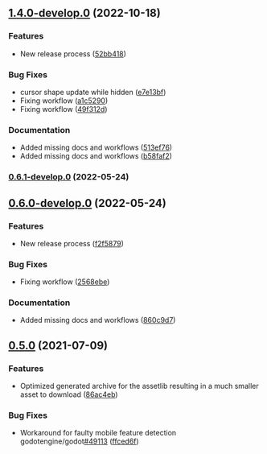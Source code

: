 ## [1.4.0-develop.0](https://github.com/deep-entertainment/speedy_gonzales/compare/1.1.1...1.4.0-develop.0) (2022-10-18)


### Features

* New release process ([52bb418](https://github.com/deep-entertainment/speedy_gonzales/commit/52bb41892f262dc9d837cbafdbd011dd5461d798))


### Bug Fixes

* cursor shape update while hidden ([e7e13bf](https://github.com/deep-entertainment/speedy_gonzales/commit/e7e13bf928996aa25541b943d9df3bc5998ece9d))
* Fixing workflow ([a1c5290](https://github.com/deep-entertainment/speedy_gonzales/commit/a1c5290c2d82fc753812953631c174c06e17d172))
* Fixing workflow ([49f312d](https://github.com/deep-entertainment/speedy_gonzales/commit/49f312df870ee9f42db1ec2711b86742997d751c))


### Documentation

* Added missing docs and workflows ([513ef76](https://github.com/deep-entertainment/speedy_gonzales/commit/513ef76f9cdf0518a9979b3e3bc7a58d3859e702))
* Added missing docs and workflows ([b58faf2](https://github.com/deep-entertainment/speedy_gonzales/commit/b58faf22817a743fc28aa4f37bf91fedcf4b453c))





### [0.6.1-develop.0](https://github.com/deep-entertainment/speedy_gonzales/compare/0.5.0...0.6.1-develop.0) (2022-05-24)



## [0.6.0-develop.0](https://github.com/deep-entertainment/speedy_gonzales/compare/0.5.0...0.6.0-develop.0) (2022-05-24)


### Features

* New release process ([f2f5879](https://github.com/deep-entertainment/speedy_gonzales/commit/f2f58792644cafc809ef153ff2987df77a5b9751))


### Bug Fixes

* Fixing workflow ([2568ebe](https://github.com/deep-entertainment/speedy_gonzales/commit/2568ebe90bf594e7ffc0cedf6e7ae144d19144f4))


### Documentation

* Added missing docs and workflows ([860c9d7](https://github.com/deep-entertainment/speedy_gonzales/commit/860c9d7b293eaf459b640029dfe22df38b368e85))



## [0.5.0](https://github.com/deep-entertainment/speedy_gonzales/compare/0.4.0...0.5.0) (2021-07-09)


### Features

* Optimized generated archive for the assetlib resulting in a much smaller asset to download ([86ac4eb](https://github.com/deep-entertainment/speedy_gonzales/commit/86ac4ebbae8797658cd621528314611bc8587cf8))


### Bug Fixes

* Workaround for faulty mobile feature detection godotengine/godot[#49113](https://github.com/deep-entertainment/speedy_gonzales/issues/49113) ([ffced6f](https://github.com/deep-entertainment/speedy_gonzales/commit/ffced6f3525b15937eb8d0501c1d02c2d5e0cf3e))
